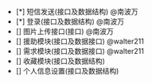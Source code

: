 - [*] 短信发送(接口及数据结构) @南波万
- [*] 登录(接口及数据结构) @南波万
- [] 图片上传接口(接口) @南波万
- [] 援助模块(接口及数据接口) @walter211  
- [] 需求模块(接口及数据接口) @walter211  
- [] 收藏模块(接口及数据结构)
- [] 个人信息设置(接口及数据结构)
